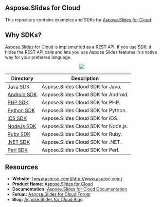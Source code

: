 ## Aspose.Slides for Cloud
This repository contains examples and SDKs for [Aspose.Slides for Cloud](http://www.aspose.com/cloud/powerpoint-api.aspx).

## Why SDKs?
Aspose.Slides for Cloud is implemented as a REST API. If you use SDK, it hides the REST API calls and lets you use Aspose.Slides features in a native way for your preferred language.

<p align="center">
  <a title="Download complete Aspose.Slides for Cloud source code" href="https://github.com/asposeslides/Aspose_Slides_Cloud/archive/master.zip">
	<img src="https://raw.github.com/AsposeExamples/java-examples-dashboard/master/images/downloadZip-Button-Large.png" />
  </a>
</p>

Directory | Description
--------- | -----------
[Java SDK](SDKs/Aspose.Slides-Cloud-SDK-for-Java)  |  Aspose.Slides Cloud SDK for Java.
[Android SDK](SDKs/Aspose.Slides-Cloud-SDK-for-Android) | Aspose.Slides Cloud SDK for Android.
[PHP SDK](SDKs/Aspose.Slides-Cloud-SDK-for-PHP)  | Aspose.Slides Cloud SDK for PHP.
[Python SDK](SDKs/Aspose.Slides-Cloud-SDK-for-Python)  | Aspose.Slides Cloud SDK for Python.
[iOS SDK](SDKs/Aspose.Slides-Cloud-SDK-for-ObjectiveC)  | Aspose.Slides Cloud SDK for iOS.
[Node.js SDK](SDKs/Aspose.Slides-Cloud-SDK-for-NodeJS)  | Aspose.Slides Cloud SDK for Node.js.
[Ruby SDK](SDKs/Aspose.Slides-Cloud-SDK-for-Ruby)  | Aspose.Slides Cloud SDK for Ruby.
[.NET SDK](SDKs/Aspose.Slides-Cloud-SDK-for-.NET)  | Aspose.Slides Cloud SDK for .NET.
[Perl SDK](SDKs/Aspose.Slides-Cloud-SDK-for-Perl)  | Aspose.Slides Cloud SDK for Perl.
## Resources

+ **Website:** [www.aspose.com](http://www.aspose.com)
+ **Product Home:** [Aspose.Slides for Cloud](http://www.aspose.com/cloud/powerpoint-api.aspx)
+ **Documentation:** [Aspose.Slides for Cloud Documentation](http://www.aspose.com/docs/display/slidescloud/Home)
+ **Forum:** [Aspose.Slides for Cloud Forum](http://www.aspose.com/community/forums/aspose.slides-product-family/75/showforum.aspx)
+ **Blog:** [Aspose.Slides for Cloud Blog](http://www.aspose.com/blogs/aspose-products/aspose-slides-product-family.html)
